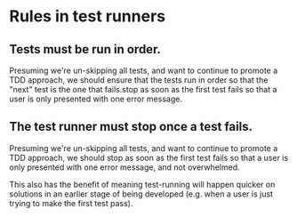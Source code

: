 # Rules in test runners

## Tests must be run in order.

Presuming we're un-skipping all tests, and want to continue to promote a TDD approach, we should ensure that the tests run in order so that the "next" test is the one that fails.stop as soon as the first test fails so that a user is only presented with one error message.

## The test runner must stop once a test fails.

Presuming we're un-skipping all tests, and want to continue to promote a TDD approach, we should stop as soon as the first test fails so that a user is only presented with one error message, and not overwhelmed. 

This also has the benefit of meaning test-running will happen quicker on solutions in an earlier stage of being developed (e.g. when a user is just trying to make the first test pass).
